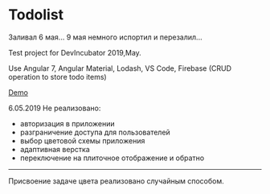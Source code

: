# Todolist

Заливал 6 мая...
9 мая немного испортил и перезалил...

Test project for DevIncubator
2019,May.

Use Angular 7, Angular Material, Lodash, VS Code, Firebase (CRUD operation to store todo items)

[Demo](https://zmichgen.github.io/todo-list-angular/)

6.05.2019 Не реализовано:

- авторизация в приложении
- разграничение доступа для пользователей
- выбор цветовой схемы приложения
- адаптивная верстка
- переключение на плиточное отображение и обратно

---

Присвоение задаче цвета реализовано случайным способом.
